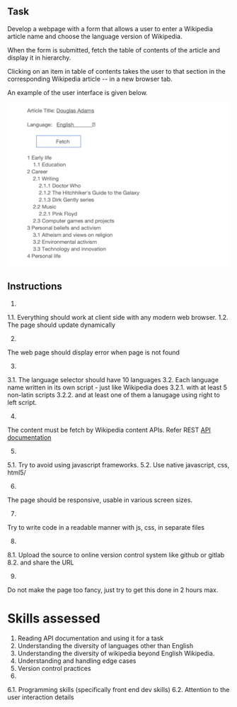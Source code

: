 ## Task 

Develop a webpage with a form that allows a user to enter a Wikipedia
article name and choose the language version of Wikipedia. 

When the form is submitted, fetch the table of contents of the article 
and display it in hierarchy. 

Clicking on an item in table of contents takes the user to that section in the corresponding Wikipedia article -- in a new browser tab.

An example of the user interface is given below.

![alt text](https://raw.githubusercontent.com/aabril/wikimedia.fetcher/master/readme.picture.png)


## Instructions 

1. 
  1.1. Everything should work at client side with any modern web browser. 
  1.2. The page should update dynamically

2. 
  The web page should display error when page is not found

3. 
  3.1. The language selector should have 10 languages
  3.2. Each language name written in its own script - just like Wikipedia does
    3.2.1. with at least 5 non-latin scripts 
    3.2.2. and at least one of them a lanugage using right to left script.

4. 
  The content must be fetch by Wikipedia content APIs. 
  Refer REST [API documentation]()

5. 
  5.1. Try to avoid using javascript frameworks. 
  5.2. Use native javascript, css, html5/

6. 
  The page should be responsive, usable in various screen sizes.

7. 
  Try to write code in a readable manner with js, css, in separate files

8. 
  8.1. Upload the source to online version control system like github or gitlab 
  8.2. and share the URL

9. 
  Do not make the page too fancy, just try to get this done in 2 hours max.


# Skills assessed

1. Reading API documentation and using it for a task
2. Understanding the diversity of languages other than English
3. Understanding the diversity of wikipedia beyond English Wikipedia.
4. Understanding and handling edge cases
5. Version control practices
6. 
 6.1. Programming skills (specifically front end dev skills)
 6.2. Attention to the user interaction details

